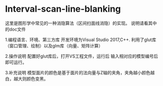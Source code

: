 # Interval-scan-line-blanking
这里是图形学中常见的一种消隐算法（区间扫面线消隐）的实现。
说明请看其中的doc文件

1.编程语言、环境、第三方库
开发环境为Visual Studio 2017,C++.
利用了glut库（窗口管理、绘制）以及glm库（向量、矩阵计算）

2.操作说明
配置好glut库后，打开VS工程文件，运行后
输入相对应的模型编号后即可运行。

3.补充说明
模型面片的颜色是基于面片的法向量与Z轴的夹角，夹角越小颜色越白，越大则颜色变黑。
